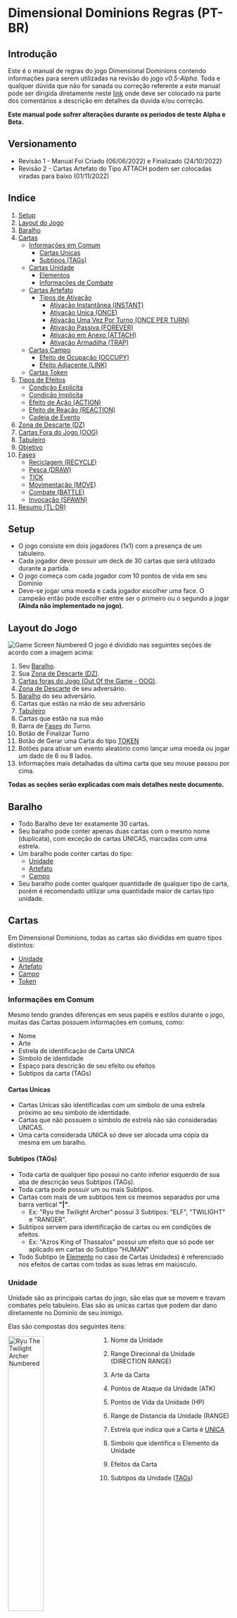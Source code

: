 # Dimensional Dominions Regras (PT-BR)

## Introdução

Este é o manual de regras do jogo Dimensional Dominions contendo informações para serem utilizadas na revisão do jogo _v0.5-Alpha_. Toda e qualquer dúvida que não for sanada ou correção referente a este manual pode ser dirigida diretamente neste
[link](https://github.com/dreamblader/dominion-simulator/issues/new?labels=documentation&title=Duvidas/Correções+Regras+PT-BR&assignees=dreamblader)
onde deve ser colocado na parte dos comentários a descrição em detalhes da duvida e/ou correção.

**Este manual pode sofrer alterações durante os periodos de teste Alpha e Beta.**

## Versionamento

- Revisão 1 - Manual Foi Criado (06/06/2022) e Finalizado (24/10/2022)
- Revisão 2 - Cartas Artefato do Tipo ATTACH podem ser colocadas viradas para baixo (01/11/2022)

## Indice

1. [Setup](#setup)
2. [Layout do Jogo](#layout-do-jogo)
3. [Baralho](#baralho)
4. [Cartas](#cartas)
   - [Informações em Comum](#informações-em-comum)
     - [Cartas Unicas](#cartas-unicas)
     - [Subtipos (TAGs)](#subtipos-tags)
   - [Cartas Unidade](#unidade)
     - [Elementos](#elementos)
     - [Informações de Combate](#informações-de-combate)
   - [Cartas Artefato](#artefato)
     - [Tipos de Ativação](#tipos-de-ativação)
       - [Ativação Instantânea (INSTANT)](#ativação-instantânea-instant)
       - [Ativação Unica (ONCE)](#ativação-unica-once)
       - [Ativação Uma Vez Por Turno (ONCE PER TURN)](#ativação-uma-vez-por-turno-once-per-turn)
       - [Ativação Passiva (FOREVER)](#ativação-passiva-forever)
       - [Ativação em Anexo (ATTACH)](#ativação-em-anexo-attach)
       - [Ativação Armadilha (TRAP)](#ativação-armadilha-trap)
   - [Cartas Campo](#campo)
     - [Efeito de Ocupação (OCCUPY)](#efeito-de-ocupação-occupy)
     - [Efeito Adjacente (LINK)](#efeito-adjacente-link)
   - [Cartas Token](#token)
5. [Tipos de Efeitos](#tipos-de-efeitos)
   - [Condição Explicita](#condição-explicita)
   - [Condição Implicita](#condição-implicita)
   - [Efeito de Ação (ACTION)](#efeito-de-ação-action)
   - [Efeito de Reação (REACTION)](#efeito-de-reação-reaction)
   - [Cadeia de Evento](#cadeia-de-evento)
6. [Zona de Descarte (DZ)](#zona-de-descarte-dz)
7. [Cartas Fora do Jogo (OOG)](#cartas-fora-do-jogo-oog)
8. [Tabuleiro](#tabuleiro)
9. [Objetivo](#objetivo)
10. [Fases](#fases)
    - [Reciclagem (RECYCLE)](#reciclagem-recycle)
    - [Pesca (DRAW)](#pesca-draw)
    - [TICK](#tick)
    - [Movimentação (MOVE)](#movimentação-move)
    - [Combate (BATTLE)](#combate-battle)
    - [Invocação (SPAWN)](#invocação-spawn)
11. [Resumo (TL;DR)](#resumo-tldr)

## Setup

- O jogo consiste em dois jogadores (1x1) com a presença de um tabuleiro.
- Cada jogador deve possuir um deck de 30 cartas que será utilizado durante a partida.
- O jogo começa com cada jogador com 10 pontos de vida em seu Dominio
- Deve-se jogar uma moeda e cada jogador escolher uma face. O campeão então pode escolher entre ser o primeiro ou o segundo a jogar **(Ainda não implementado no jogo)**.

## Layout do Jogo

![Game Screen Numbered](../rules/assets/your_screen_numbered.png "Tela do Jogo")
O jogo é dividido nas seguintes seções de acordo com a imagem acima:

1. Seu [Baralho](#baralho).
2. Sua [Zona de Descarte (DZ)](#zona-de-descarte-dz).
3. [Cartas foras do Jogo (Out Of the Game - OOG)](#cartas-fora-do-jogo-oog).
4. [Zona de Descarte](#zona-de-descarte-dz) de seu adversário.
5. [Baralho](#baralho) do seu adversário.
6. Cartas que estão na mão de seu adversário
7. [Tabuleiro](#tabuleiro)
8. Cartas que estão na sua mão
9. Barra de [Fases](#fases) do Turno.
10. Botão de Finalizar Turno
11. Botão de Gerar uma Carta do tipo [TOKEN](#token)
12. Botões para ativar um evento aleatório como lançar uma moeda ou jogar um dado de 6 ou 8 lados.
13. Informações mais detalhadas da ultima carta que seu mouse passou por cima.

**Todas as seções serão explicadas com mais detalhes neste documento.**

## Baralho

- Todo Baralho deve ter exatamente 30 cartas.
- Seu baralho pode conter apenas duas cartas com o mesmo nome (duplicata), com exceção de cartas ÚNICAS, marcadas com uma estrela.
- Um baralho pode conter cartas do tipo:
  - [Unidade](#unidade)
  - [Artefato](#artefato)
  - [Campo](#campo)
- Seu baralho pode conter qualquer quantidade de qualquer tipo de carta, porém é recomendado utilizar uma quantidade maior de cartas tipo unidade.

## Cartas

Em Dimensional Dominions, todas as cartas são divididas em quatro tipos distintos:

- [Unidade](#unidade)
- [Artefato](#artefato)
- [Campo](#campo)
- [Token](#token)

### **Informações em Comum**

Mesmo tendo grandes diferenças em seus papéis e estilos durante o jogo, muitas das Cartas possuem informações em comuns, como:

- Nome
- Arte
- Estrela de identificação de Carta UNICA
- Simbolo de identidade
- Espaço para descrição de seu efeito ou efeitos
- Subtipos da carta (TAGs)

#### **Cartas Unicas**

- Cartas Unicas são identificadas com um simbolo de uma estrela próximo ao seu simbolo de identidade.
- Cartas que não possuem o simbolo de estrela não são consideradas UNICAS.
- Uma carta considerada UNICA só deve ser alocada uma cópia da mesma em um baralho.

#### **Subtipos (TAGs)**

- Toda carta de qualquer tipo possui no canto inferior esquerdo de sua aba de descrição seus Subtipos (TAGs).
- Toda carta pode possuir um ou mais Subtipos.
- Cartas com mais de um subtipos tem os mesmos separados por uma barra vertical **"|"**.
  - Ex: "Ryu the Twilight Archer" possui 3 Subtipos: "ELF", "TWILIGHT" e "RANGER".
- Subtipos servem para identificação de cartas ou em condições de efeitos.
  - Ex: "Azros King of Thassalos" possui um efeito que só pode ser aplicado em cartas do Subtipo "HUMAN"
- Todo Subtipo (e [Elemento](#elementos) no caso de Cartas Unidades) é referenciado nos efeitos de cartas com todas as suas letras em maiúsculo.

### **Unidade**

Unidade são as principais cartas do jogo, são elas que se movem e travam combates pelo tabuleiro. Elas são as unicas cartas que podem dar dano diretamente no Dominio de seu inimigo.

Elas são compostas dos seguintes itens:

<img align="left" width="40%" style="margin-right:2rem" src="../rules/assets/unity_example.png" alt ='Ryu The Twilight Archer Numbered' title = 'Exemplo de Carta Unidade'>

1. Nome da Unidade
2. Range Direcional da Unidade (DIRECTION RANGE)
3. Arte da Carta
4. Pontos de Ataque da Unidade (ATK)
5. Pontos de Vida da Unidade (HP)
6. Range de Distancia da Unidade (RANGE)
7. Estrela que indica que a Carta é [UNICA](#cartas-unicas)
8. Simbolo que identifica o Elemento da Unidade
9. Efeitos da Carta
10. Subtipos da Unidade ([TAGs](#subtipos-tags))

    <br clear="left"/>

#### **Elementos**

Cartas Unidade podem ser divididas nos seguintes elementos:

- Terra (EARTH)
- Agua (WATER)
- Fogo (FIRE)
- Ar (AIR)
- Gelo (ICE)
- Trovão (THUNDER)
- Vazio (VOID)

Essa identificação é feita através do simbolo de identificação na carta em conjunto com sua cor de fundo. Segue uma imagem com um exemplo de carta de cada elemento:

![Unity Elements Examples](../rules/assets/elements_example.png "Unidades e seus Elementos")

Elementos são usados como identificados das cartas Unidades em conjunto com seus Subtipos ([TAGs](#subtipos-tags))

#### **Informações de Combate**

Cartas Unidade são as unicas cartas que possuem informações para iniciar um combate. Sendo elas:

- Pontos de Ataque (ATK)
- Pontos de Vida (HP)
- Range de Distancia (RANGE)
- Range Direcional (DIRECTION RANGE)

Mais informações de como iniciar um [Combate](#combate-battle) em sua seção .

Caso um efeito de carta afete um de seus status (ou de outras cartas) o mesmo pode especificar o item especifico com sua sigla (ATK, HP ou RANGE), ou colocar todas as informações compactadas no seguinte formato: **"ATK/HP/RANGE"** ou **"ATK/HP"** (nesse caso o RANGE é considerado **ZERO**).

Cartas Unidade que não possuem o status de RANGE visivel, seu RANGE é considerado **ZERO**

### **Artefato**

Artefatos são as cartas que causam efeitos no jogo, podendo alterar o rumo da partida ou causar vantagens e ou desvantagens constantes no jogo.

Elas são compostas dos seguintes itens:

<img align="left" width="40%" style="margin-right:2rem" src="../rules/assets/artifact_example.png" alt ='Divine Sword of the Chosen Card Numbered' title = 'Exemplo de Carta Artefato'>

1. Nome do Artefato
2. Arte da Carta
3. [Tipo de Ativação](#tipos-de-ativação) do Artefato
4. Estrela que indica que a Carta é [UNICA](#cartas-unicas)
5. Simbolo que identifica que a carta é um artefato
6. Efeitos da Carta
7. Subtipos do Artefato ([TAGs](#subtipos-tags))

   <br clear="left"/>

#### **Tipos de Ativação**

Toda carta Artefato possui um tipo de ativação. Cada tipo é unico e possui suas próprias regras de utilização.

Toda carta Artefato possui apenas um dos seguintes tipos de ativação:

- [Ativação Instantânea (INSTANT)](#ativação-instantânea-instant)
- [Ativação Unica (ONCE)](#ativação-unica-once)
- [Ativação Uma Vez Por Turno (ONCE PER TURN)](#ativação-uma-vez-por-turno-once-per-turn)
- [Ativação Passiva (FOREVER)](#ativação-passiva-forever)
- [Ativação em Anexo (ATTACH)](#ativação-em-anexo-attach)
- [Ativação Armadilha (TRAP)](#ativação-armadilha-trap)

##### **Ativação Instantânea (INSTANT)**

<img align="left" width="40%" style="margin-right:2rem" src="../rules/assets/instant_activation_example.png" alt ='Duel Invitation' title = 'Exemplo de Carta Artefato do Tipo INSTANT'>

- Artefatos do tipo **INSTANT** são considerados cartas instantâneas e podem ser ativadas a QUALQUER MOMENTO DA PARTIDA desde que a condição do efeito da mesma esteja apto para ser ativado.
  - _Exemplo da Imagem: A carta "Duel Invitation" por mais que seja do tipo **INSTANT** possui tipo de efeito de AÇÃO ([ACTION](#efeito-de-ação-action)), ou seja, nesse caso a carta somente pode ser ativada durante o turno do jogador dono da mesma._
- Ao ativa um Artefato **INSTANT** o jogador deve colocar o mesmo VIRADO PARA CIMA em qualquer espaço do campo (sendo vago ou não) e declarar seu efeito.
  - O efeito sera aplicado ou ["contra-atacado"](#efeito-de-reação-reaction) com outra ativação
- Uma vez que o efeito da carta seja aplicado ou negado a carta é mandada instantaneamente para sua zona de descarte ([DZ](#zona-de-descarte-dz))
- O Jogador pode ativar qualquer quantidade de Artefatos do tipo **INSTANT** de sua mão já que sua ativação não é contabilizada como um [SPAWN](#invocação-spawn) de Artefato durante seu turno.
  - Esse é o unico tipo de artefato que burla a contagem de [SPAWN](#invocação-spawn).
  - Esse é o unico tipo de artefato que não pode se alocado com sua face virada para baixo no Tabuleiro.

<br clear="left"/>

##### **Ativação Unica (ONCE)**

<img align="left" width="40%" style="margin-right:2rem" src="../rules/assets/once_activation_example.png" alt ='Book of Forbidden Spells' title = 'Exemplo de Carta Artefato do Tipo ONCE'>

- Artefatos do tipo **ONCE** devem ser colocados em um espaço vago (ou ocupado por um Campo [[FIELD](#campo)] ) durante o turno de [SPAWN](#invocação-spawn) virado para baixo (dormente) ou para acima (ativo).
- Artefatos do tipo **ONCE** contam como 1 [SPAWN](#invocação-spawn) de artefato.
- Uma vez dormente (virada para baixo) a carta pode ser ativada a qualquer momento da partida desde que a condição do efeito da mesma esteja apto para ser ativado.
- Uma vez que o efeito da carta seja aplicado ou negado a carta é mandada instantaneamente para sua zona de descarte ([DZ](#zona-de-descarte-dz))
- Pelo seu nome e ativação, um artefato tipo **ONCE** é uma espécie de artefato **INSTANT** que deve ser invocado corretamente e não é exceção na contagem de invocação.

<br clear="left"/>

##### **Ativação Uma Vez Por Turno (ONCE PER TURN)**

<img align="left" width="40%" style="margin-right:2rem" src="../rules/assets/opt_activation_example.png" alt ='Mark of War' title = 'Exemplo de Carta Artefato do Tipo ONCE PER TURN'>

- Artefatos do tipo **ONCE PER TURN** devem ser colocados em um espaço vago (ou ocupado por um Campo [[FIELD](#campo)] ) durante o turno de [SPAWN](#invocação-spawn) virado para baixo (dormente) ou para acima (ativo).
- Artefatos do tipo **ONCE PER TURN** contam como 1 [SPAWN](#invocação-spawn) de artefato.
- Uma vez dormente (virada para baixo) a carta pode ser ativada a qualquer momento da partida desde que a condição do efeito da mesma esteja apto para ser ativado.
- Uma vez ativado seu efeito a carta recebe um [TICK](#tick) de Cooldown (1 turno) que somente sera retirado no turno de [TICK](#tick) do jogador dono da carta.
- Uma vez ativado o artefato permanece virado para cima no campo e pode ser reativado a qualquer momento desde que:
  - Sua condição de efeito esteja apta para ativar
  - A carta não possua nenhum [TICK](#tick) de COOLDOWN
- Artefatos **ONCE PER TURN** só saem de campo se removidos por outro efeito ou destruidos através de um combate ([BATTLE](#combate-battle))

<br clear="left"/>

##### **Ativação Passiva (FOREVER)**

<img align="left" width="40%" style="margin-right:2rem" src="../rules/assets/forever_activation_example.png" alt ='Sealed Gate' title = 'Exemplo de Carta Artefato do Tipo FOREVER'>

- Artefatos do tipo **FOREVER** devem ser colocados em um espaço vago (ou ocupado por um Campo [[FIELD](#campo)] ) durante o turno de [SPAWN](#invocação-spawn) virado para baixo (dormente) ou para acima (ativo).
- Artefatos do tipo **FOREVER** contam como 1 [SPAWN](#invocação-spawn) de artefato.
- Uma vez dormente (virada para baixo) a carta pode ser ativada a qualquer momento da partida desde que a condição do efeito da mesma esteja apto para ser ativado.
- Uma vez ativado o efeito de um artefato do tipo **FOREVER** a carta permanece virada para cima e o efeito passa se tornar passivo no campo, ou seja, enquanto a carta permanecer no campo seu efeito é uma ocorrencia obrigatória do jogo.
- Artefatos **FOREVER** só saem de campo se removidos por outro efeito ou destruidos através de um combate ([BATTLE](#combate-battle))

<br clear="left"/>

##### **Ativação em Anexo (ATTACH)**

<img align="left" width="40%" style="margin-right:2rem" src="../rules/assets/attach_activation_example.png" alt ='White Flag of Surrender' title = 'Exemplo de Carta Artefato do Tipo ATTACH'>

- Artefatos do tipo **ATTACH** devem ser colocados em anexo a uma outra carta durante o turno de [SPAWN](#invocação-spawn) já ativados (virado para cima) ou virado para baixo (dormente).
- Artefatos do tipo **ATTACH** contam como 1 [SPAWN](#invocação-spawn) de artefato.
- Artefatos do tipo **ATTACH** pode ser invocado em anexo a qualquer carta desde que a mesma satisfaça sua condição de efeito.
- Artefatos do tipo **ATTACH** não precisam respeitar a [regra de invocação base ou ponte](#invocação-spawn) se forem colocados virado para cima, caso o contrario devem respeita-la.
- Uma vez ativado um artefato do tipo **ATTACH** virado para baixo o mesmo deve ser anexado a uma carta imediatamente.
- Uma vez anexado o artefato se move junto com a sua carta principal (caso a mesma possa ser movida).
- Uma vez anexado o artefato é destruido junto de sua carta principal.
- O artefato permanece ativo desde sua invocação.
- Artefatos do tipo **ATTACH** só podem ser re-anexados a outra carta por efeitos externos ou do mesmo.
- Artefatos do tipo **ATTACH** não podem ser alvo de um combate. Carta inimigas só podem declarar um ataque a carta principal

<br clear="left"/>

##### **Ativação Armadilha (TRAP)**

<img align="left" width="40%" style="margin-right:2rem" src="../rules/assets/trap_activation_example.png" alt ='Sealed Rune' title = 'Exemplo de Carta Artefato do Tipo TRAP'>

- Artefatos do tipo **TRAP** devem ser colocados em um espaço vago (ou ocupado por um Campo [[FIELD](#campo)] ) durante o turno de [SPAWN](#invocação-spawn) **somente** virado para baixo (dormente).
- Artefatos do tipo **TRAP** contam como 1 [SPAWN](#invocação-spawn) de artefato.
- Artefatos do tipo **TRAP** só podem ser ativos (virados para cima) quando uma Unidade declarar um ataque contra o artefato dormente (virado para baixo).
- Uma vez ativo o artefato ira afetar a criatura atacante com um efeito adverso.
- Assim que o efeito for aplicado a carta deve ser removida para a Zona de Descarte ([DZ](#zona-de-descarte-dz))

<br clear="left"/>

### **Campo**

Cartas Campo são cartas que afetam os espaços fisicos do Tabuleiro com seus efeitos diferenciados.

Elas são compostas dos seguintes itens:

<img align="left" width="40%" style="margin-right:2rem" src="../rules/assets/field_example.png" alt ='Royal Palace Card Numbered' title = 'Exemplo de Carta Campo'>

1. Nome do Campo
2. Arte da Carta
3. Estrela que indica que a Carta é [UNICA](#cartas-unicas)
4. Simbolo que identifica que a carta é um campo
5. Efeito de Ocupação do Campo ([OCCUPY](#efeito-de-ocupação-occupy))
6. Efeito de Carta Adjacente ao Campo ([LINK](#efeito-adjacente-link))
7. Subtipos do Campo ([TAGs](#subtipos-tags))

   <br clear="left"/>

- Cartas Campo são as unicas cartas do jogo que podem ser ocupadas fisicamente por outra carta Unidade ou Artefato naturalmente.
- Qualquer Carta que se adeque a ser Invocada (SPAWN) em um espaço ja ocupado por um Campo pode ser Invocada ocupando o mesmo, isso não é valido para outra Carta do Tipo Campo
  - 2 Campos não podem ocupar o mesmo espaço.
- Cartas Campo são consideradas NEUTRAS, ou seja, se uma carta adversário esteja próxima ao seu campo e o efeito do mesmo a beneficia por sua proximidade, ela recebe o beneficio.
- Cartas Campo possuem dois efeitos distintos chamados de Efeito de Ocupação ([OCCUPY](#efeito-de-ocupação-occupy)) e Efeito Adjacente ([LINK](#efeito-adjacente-link)).

#### **Efeito de Ocupação (OCCUPY)**

- Um efeito de ocupação ocorre somente a carta que esteja posicionada acima da Carta Campo.
- Cartas que ocupam o Campo fisicamente também são sujeitas a efeito adjacente ([LINK](#efeito-adjacente-link))

<p align="center">
<img src="../rules/assets/field_occupy_example.png" alt ='Unity on Top of Field Card' title = 'Exemplo de Carta Ocupando um Campo'>
</p>

- Cartas que ocupam um campo recebem um "F" no canto superior esquerdo de seu retrato
- Passar o mouse sobre o "F" revela o campo que a carta esta ocupando na aba de informações ([13](#layout-do-jogo))

_Exemplo da Imagem: A carta "Azros The King of Thassalos" ocupa o Campo "Royal Palace", logo ela pega o efeito de Ocupação e faz com que o Campo aplique +2/+2 para qualquer carta adjacente que seja do elemento terra (EARTH). Como ela também recebe o efeito de Link a prórpia carta recebe +2/+2 por ser do subtipo ROYAL._

#### **Efeito Adjacente (LINK)**

- Um efeito adjacente somente ocorre as cartas que estão em um dos 8 espaços adjacentes a Carta Campo.
- Esse efeito tambem se aplica a Carta que Ocupa o Campo (OCCUPY).

<p align="center">
<img src="../rules/assets/field_link_example.png" alt ='Unity Next to Field Card' title = 'Exemplo de Carta Adjacente a um Campo'>
</p>

_Exemplo da Imagem: A carta "Azros The King of Thassalos" esta adjacente ao canto superior esquerdo do Campo "Royal Palace", logo ela recebe o efeito de Link recebendo +2/+2 por ser do subtipo ROYAL. Caso outra carta do Subtipo ROYAL do Elemento terra (EARTH) ocupasse o Campo, "Azros" não ganharia +4/+4 pelo efeito de LINK, já que o mesmo especifica que o efeito em si não se acumula com o do OCCUPY._

### **Token**

<img align="left" width="40%" style="margin-right:2rem" src="../rules/assets/token_example.png" alt ='Generic Unit Token Card' title = 'Exemplo de Carta Token'>

Cartas do Tipo Token podem ser variantes dos três tipos citados:

- Unidade
- Artefato
- Campo

Cartas Token são podem ser geradas a partir de outra Carta.

Cartas que geram Tokens são chamadas de Cartas Geradoras ou Cartas Pai.

Cartas do tipo Token só podem ser geradas no Tabuleiro e não podem ser colocadas no Baralho ou na Mão do jogador. Caso algum efeito faça o Token ser movido para outro local fora do Tabuleiro (Baralho, Mão e etc) o Token é removido do Jogo.

Cartas Geradoras devem especificar o Tipo, Subtipo, Informações de Combate e qualquer outra informação da carta Token. Ex: "Army of Thassalos" especifica que vai criar uma carta do Subtipo SOLDIER com 1 de ATK e 1 de HP do Elemento Terra.

Caso a carta Geradora não especifique uma informação de seu Token é assumido que o Token herda essa informação do Pai. Ex: Um SOLDIER Token criado por "Army of Thassalos" aponta para a mesma direção (DIRECTION RANGE) que sua carta geradora.

<br clear="left"/>

## Tipos de Efeitos

Toda carta possui uma seção somente para descrição do seu efeito.

Toda descrição de efeito é formatada da seguinte maneira:

> **[CONDIÇÃO IMPLICITA:](#condição-implicita)**
>
> **[CONDIÇÃO EXPLICITA:](#condição-explicita)**
>
> **TIPO DE EFEITO [ACTION](#efeito-de-ação-action) OU [REACTION](#efeito-de-reação-reaction):**
>
> Efeito que deve ser aplicado se condição acima for satisfeita

Toda condição deve se encontrar em **negrito** e pode especificar uma condição explicita, implicita ou um conjunto de ambas.

Logo abaixo deve se encontrar o tipo de efeito. **Caso o Tipo de efeito não for especificado, é considerado que a carta possua os 2 tipos [ACTION](#efeito-de-ação-action) e [REACTION](#efeito-de-reação-reaction) de efeito**

### **Condição Explicita**

- Condição que descreve explicitamente o que deve acontecer durante a partida para o efeito poder ser aplicado
- Geralmente começa com **IF**
- _Ex: A Carta "Divine Sword of the Chosen" possui a seguinte condição explicita: **IF the attached unity is destroyed:**. Ou seja, se a unidade com esta carta anexada for destruida, o efeito abaixo desta condição deve ser aplicado._
- Efeitos de condições explicitas são considerados **OBRIGATÓRIOS** e devem ser resolvidos assim que a condição for satisfeita.

### **Condição Implicita**

- Condição que descreve uma fase do turno em que o efeito pode ser aplicado, ou o [tipo de efeito](#efeito-de-ação-action).
- Ela pode ser descrita como as fases do jogo:
  - [DRAW](#pesca-draw)
  - [TICK](#tick)
  - [MOVE](#movimentação-move)
  - [BATTLE](#combate-battle)
  - [SPAWN](#invocação-spawn)
- O efeito com uma fase do jogo descrita só pode ser ativado durante o periodo da mesma descrita pela carta.
  - Isso se aplica na fase do dono da carta ou de seu adversário, a não ser que a carta especifique o [tipo de efeito](#efeito-de-ação-action).
- Efeitos de condições implicitas são **OPCIONAIS** com exceção dos efeitos de turno [**TICK**](#tick) que devem ocorrer toda fase de [TICK](#tick) para todas as cartas **somente pertencentes ao dono do turno**.

### **Efeito de Ação (ACTION)**

O efeito de Ação (ACTION) é considerado um **tipo de efeito** que:

- Pode ser somente aplicado durante o turno do dono da carta com o efeito
- Esse tipo de efeito só pode ser aplicado para iniciar uma cadeia de eventos, ou seja, não pode ser usado como uma resposta a outro efeito.
- Uma vez usado o efeito é iniciado uma cadeia de evento.

### **Efeito de Reação (REACTION)**

O efeito de Reação (REACTION) é considerado um **tipo de efeito** que:

- Pode ser somente aplicado em resposta a uma AÇÃO como mover, batalhar, invocar ou até mesmo um efeito de tipo ACTION
- Esse tipo de efeito só pode ser aplicado durante uma cadeia de eventos.
- Uma Reação pode ser usada em resposta a uma Ação do próprio usuário desde que o adversário não tenha uma resposta disponivel.

### **Cadeia de Evento**

Toda ação de efeitos tipo [ACTION](#efeito-de-ação-action) ou ações durante o turno cria uma cadeia de evento. Uma vez criada a cadeia pode ser respondida por efeitos do tipo [REACTION](#efeito-de-reação-reaction). Essas reações podem ser respondidas com mais efeitos do tipo [REACTION](#efeito-de-reação-reaction) criando uma pilha de efeitos que só é resolvida assim que não há mais resposta dos dois lados do jogo.

Uma vez criado uma ação o adversário tem a prioridade de responder com uma reação, caso não for possivel, o próprio usuário que iniciou a ação pode responder a si mesmo.

Uma vez respondida uma ação ou reação a prioridade da próxima resposta troca para o jogador que não respondeu o ultimo evento.

Uma vez que não há respostas de ambos os jogadores, todos os eventos são resolvidos da ultima resposta até chegar na ação iniciadora da cadeia.

Uma vez que a cadeia de evento se acabou, o jogador dono do turno pode então fazer outra ação.

É considerado uma ação os seguintes gestos:

- Pescar uma ou varias Cartas
  - Efeitos de pescar multiplas cartas de uma vez é considerado UMA unica ação (isso conta com a pesca de inicio de turno ([DRAW](#pesca-draw)))
- Mover uma carta no Tabuleiro
  - Cartas que se movem mais de um espaço ainda contam como uma ação de movimento
  - Cartas que podem ser movidas 2 ou mais vezes SEPARADAMENTE no mesmo turno contam como uma nova ação toda a vez que o usuario escolha mover a carta novamente.
- Batalhar contra uma carta no Tabuleiro
  - Cartas que podem declarar Batalhas multiplas vezes, cada declaração é considerada como uma ação nova.
- Ativar um efeito do tipo [**ACTION**](#efeito-de-ação-action) ou efeito sem um tipo (que é considerado um efeito hibrido)
- Invocar uma Carta

## Zona de Descarte (DZ)

- Todas as cartas destruidas ou descartadas durante o jogo devem ser colocadas na sua Zona de Descarte (DZ).
- Todas as cartas no DZ são de conhecimento publico dos jogadores.
  - Qualquer jogador pode verificar quais e quantas cartas se encontram em seu DZ ou no DZ de seu adversário.
- Cartas que por algum efeito externo trocaram de controle para seu adversário ou vice-versa quando destruidas são alocadas no DZ de seu jogador original.

## Cartas fora do Jogo (OOG)

- Toda as cartas que por algum efeito próprio ou externo forem removidas completamente do jogo devem ser colocadas neste espaço.
- Todas as cartas alocadas no OOG são de conhecimento publico.
- Cartas no OGG possuem uma borda colorida que sinaliza seu jogador original.
  - Vermelho: Adversário
  - Azul: Sua
- Uma vez que a carta é alocada neste espaço ela esta completamente **FORA DO JOGO**. Nenhum efeito pode ou deve afeta-la, nenhum efeito pode ou deve move-la desse espaço.
  - Existe um botão para realocar a carta do OOG no DZ em caso de missclick.

## Tabuleiro

O Tabuleiro é composto da seguinte maneira:

![Board](../rules/assets/board.png "Tabuleiro do Jogo")

Dominio é o ponto principal de cada jogador, ele não deve ser preenchido com nenhuma carta e ele diz o numero de pontos de vida restantes do jogador.

Todo jogador começa no Dominio de cor azul e seu adversário no vermelho.

Fisicamente cada jogador ficaria em um lado oposto da mesa onde cada um ficaria de frente para um Far-End diferente, fazendo com que as cartas de seu adversário fiquem de cabeça para baixo em sua perspectiva. Isto é feito automaticamente na versão digital.

Por este motivo é relativo chamar um Far-End ou Main-End de Norte ou Sul, pois o Far-End Norte na sua perspectiva seria o Far-End Sul na perspectiva do jogador adversário.

## Objetivo

O jogador que reduzir a vida do Dominio de seu adverário a **ZERO** é considerado o vencedor.

O jogador pode declarar um ataque contra o Dominio de seu adversário se:

- Possuir uma carta do tipo unidade nas zonas adjacentes do Dominio de seu adversário (zonas coloridas).
- Cartas unidades com ataque a distancia não podem atacar o dominio a distancia, elas tambem devem respeitar a regra acima.
- Cartas unidades que se encontra na zona adjacente podem atacar o Dominio mesmo que seu campo direcional não aponte para a localização fisica do Dominio.

Uma vez declarado o ataque os pontos de vida do Dominio serão reduzidos pelo tanto de ataque da carta que o declarou.

Se o jogador estiver sem recursos para continuar o jogo (sem cartas no tabuleiro, sem cartas no baralho, sem cartas na mão) ele é declarado derrotado automaticamente.

Caso o jogo entre num empasse em que ambos os jogadores não conseguem sair do estado atual (cartas não conseguem se mover, atacar e ser invocadas no tabuleiro). O jogo é considerado um **EMPATE**.

## Fases

O jogo é dividido em 6 fases. Sendo 5 fases recorrentes durante toda a partida e uma que só ocorre concorrentemente no primeiro turno do jogo.

Toda vez que o jogador termina seu turno seu adversário deve percorrer as mesmas fases até o final do seu turno.

As fases **DEVEM SER PERCORRIDAS EM ORDEM**. Se um usuário decidir batalhar com uma de suas cartas ele não pode mais mover outras cartas que não foram movidas neste turno, pois ele pulou essa fase quando decidiu declarar um ataque.

As fases em um turno são corridas na seguinte ordem:

0. RECYCLE
1. DRAW
2. TICK
3. MOVE
4. BATTLE
5. SPAWN

### **Reciclagem (RECYCLE)**

- **Esta fase somente ocorre no primeiro turno do primeiro jogador**
- Ela ocorre concorrentemente entre os dois jogadores
- Ambos jogadores pescam até ter 4 cartas em mãos
- Os dois jogadores então selecionam de 0 a 4 cartas de suas mãos para serem descartadas para o [DZ](#zona-de-descarte-dz).
- Quando os dois jogadores confirmarem o fim desta fase o jogo inicia normalmente **PULANDO** a fase de [DRAW](#pesca-draw) do primeiro jogador.
- Essa fase é uma especie de mulligan que beneficia o jogador que inicia no segundo turno da partida.

### **Pesca (Draw)**

- Esta fase ocorre inicio de cada turno, com exceção do primeiro turno do jogo (ver [RECYCLE](#reciclagem-recycle))
- Nesta fase o jogador dono do turno deve pescar até ter 4 cartas em suas mãos.
  - Se o jogador possui 4 cartas ou mais, ele não deve pescar nenhuma carta e pula esta fase
  - Se o jogador não possuir cartas suficientes em seu baralho para chegar ao limite de 4 cartas em mãos, o mesmo deve pescar todas as cartas do baralho.
  - Se não houver mais cartas para pescar, esta fase é pulada.

### **TICK**

- TICK é uma fase que ocorre obrigatoriamente para o dono do turno após a fase de DRAW. Durante a mesma todo efeito que possui um tempo limite de turnos é aplicado e seu contador diminuido por 1.
  - Por exemplo: O dono do turno possui uma carta com uma aflição de efeito de veneno (**POISON**) por 3 turnos, ou como descrito na cartas: 3 TICKS. Durante a fase de TICK a carta do mesmo recebe 1 de dano (efeito que ocorre pelo **POISON**) e os 3 TICKS do efeito caem para 2. Sendo assim, nos próximos 2 Turnos **DESTE JOGADOR** esse efeito sera aplicado e depois sera retirado da carta.
- O nome desta fase vem do som de tick de um relógio

Observações:

- Todo efeito de carta que possui uma [Condição Implicita](#condição-implicita) do tipo **TICK** é aplicado durante esta fase obrigatoriamente.
- São aplicados somente efeitos do tipo **TICK** para o **DONO DO TURNO**, ou seja, se o outro jogador possuir efeitos que são ativados durante o **TICK**, eles só serão ativados durante o turno do mesmo.
- Exitem efeitos de tipo **TICK** que não possui uma condição de turnos para serem finalizados, sendo assim, o efeito é aplicado e nenhum contador é diminuido por 1 e o efeito sera aplicado em todos os turnos da partida enquanto a carta se manter ativa no tabuleiro. Esses efeitos são chamados de **Efeitos de TICK Eternos** ou **TICK Inderteminado**.

### **Movimentação (MOVE)**

- Esta fase ocorre obrigatoriamente após todas as aplicações de efeitos do turno de TICK.
- Nesta fase o **DONO DO TURNO** pode escolher todas as cartas do tipo [unidade](#unidade) no [Tabuleiro](#tabuleiro) e mover 1 espaço para **qualquer direção** (com exceção de cartas que possuem sua direção de movimento limitadas por um efeito).
- Algumas cartas podem mover mais de 1 espaço, porém isto deve estar explicito no efeito da carta. Se não houver algum efeito que se aplique o movimento da unidade, por padrão ela se move apenas 1 espaço.
- Uma vez movida a unidade, a mesma só podera ser movida novamente na próxima fase de **MOVE** de seu próximo turno
- Todo efeito de [Condição Implicita](#condição-implicita) do tipo **MOVE** só pode ser usado durante esta fase.

### **Combate (BATTLE)**

- Esta fase ocorre obrigatoriamente após todas as unidades no campo moverem de MOVE.
- Nesta fase o **DONO DO TURNO** pode escolher todas as cartas do tipo [unidade](#unidade) no [Tabuleiro](#tabuleiro) e declarar uma ataque a outra carta adversária de qualquer tipo (até cartas viradas para baixo).
- Para poder declarar um ataque sua carta do tipo [unidade](#unidade) deve estar no alcance e na direção correta da carta alvo.
- Toda carta possui alcance (RANGE) 0. Ou seja, a mesma só pode atacar cartas adjacentes a ela.
  - Algumas unidades possuem uma especificação numeral de RANGE em seus status. Esse numéro é o alcance da carta em sua direção tomando como base que o RANGE 0 é estar adjacente a carta.
- Toda carta do tipo [unidade](#unidade) possui em volta de sua arte setas cardinais que indicam seu alcance direcional (DIRECTION RANGE). Para a mesma poder escolher um alvo, o mesmo deve estar em seu RANGE designado e ao mesmo tempo deve estar na direção onde suas setas em vermelho apontar.
  - Segue abaixo um exemplo ilustrativo de algumas cartas e quais são seus espaços corretos para declaração de um alvo de acordo com seu alcance e direção.
    ![Combat Range Examples](../rules/assets/combat_example.png "Exemplos de Tipos de Alcance")
- Uma vez a unidade ter declarado um ataque, a mesma só podera declarar outro ataque novamente na próxima fase de **BATTLE** de seu próximo turno.
- Todo efeito de [Condição Implicita](#condição-implicita) do tipo **BATTLE** só pode ser usado durante esta fase.

### **Invocação (SPAWN)**

- Esta fase ocorre obrigatoriamente após todos os combates serem finalizados na fase anterior.
- Durante a fase de SPAWN o **DONO DO TURNO** pode colocar no [tabuleiro](#tabuleiro) 1 carta de cada tipo, sendo eles:
  [Unidade](#unidade), [Artefato](#artefato) e [Campo](#campo).
  - Cartas do tipo [Token](#token) são geradas a partir de efeito de outras cartas e não contam como uma Invocação.
- O jogador deve colocar a carta a ser invocada em um espaço não ocupado por uma carta.
  - Com exceção de cartas [Campo](#campo) que podem ser ocupadas por qualquer outra carta exceto outro Campo e [Artefatos do tipo Anexo](#ativação-em-anexo-attach) que podem ser colocados em outra carta ativa do tabuleiro.
- O jogador só pode colocar cartas em sua zona de invocação (**SPAWN ZONE**) ou através de uma ponte de cartas que se conecta a sua SPAWN ZONE (este método é chamado de **BRIDGE SPAWNING**).
  - SPAWN ZONE é a area colorida referente ao jogador.
    - Neste simulador todo jogador vê o tabuleiro com a zona azul sendo sua SPAWN ZONE.
  - Exemplo : Na imagem abaixo é possível visualizar quais locais é possivel invocar uma nova carta a partir de cartas que já estão colocadas no campo.
    ![Spawn Example](../rules/assets/spawn_example.png "Exemplo de Possiveis Áreas de Invocação")
    - PS: Somente é possível fazer uma **BRIDGE SPAWN** com cartas que pertencem a você.
      Cartas do seu adversário que podem ter mudado de dono por um efeito não contam neste quesito.
    - É possivel bloquear o adversário de invocar qualquer carta se todos os espaços de sua **SPAWN ZONE** estiver ocupados por cartas não pertencentes a ele.
- Cartas com a [Condição Implicita](#condição-implicita) do tipo SPAWN tem seus efeitos ativados instantaneamente no momento que as mesmas forem invocadas.
- Algumas cartas possuem uma Condição chamada **SUPER SPAWN**, neste caso a carta só pode ser invocada por um efeito externo de outra carta.
  - SUPER SPAWN não conta como uma Invocação, logo é possível Invocar outra carta do mesmo tipo.
  - Algumas cartas possuem SUPER SPAWN e NORMAL SPAWN, logo é possivel escolher se a carta sera invocada normalmente ou por outro efeito, e o efeito da mesma ocorrera dependente do tipo de invocação usada.
    - Por exemplo: A carta "Dragon of Thassalos" pode ser invocada através de SUPER SPAWN e caso for invocada desta maneira a mesma aplica 3 de Dano e BURN (2 Ticks) para todas as cartas da fileira onde foi invocada. Caso "Dragon of Thassalos" for invocado normalmente, ele também aplica o seu efeito de SUPER SPAWN, porém ele só pode continuar no campo se em todo TICK for sacrificado uma carta do subtipo HUMAN de sua mão ou tabuleiro.
  - Cartas que possuem SUPER SPAWN mas não possuem a condição NORMAL SPAWN em sua descrição de efeito, só podem ser invocadas via SUPER SPAWN.
    - Por exemplo: A carta "Sealed Exodus Guardian" só pode ser invocada através de SUPER SPAWN utilizando o efeito Artefato "Sealed Rune". Qualquer outro método não pode alocar essa carta no tabuleiro

## **Resumo (TL;DR)**

- Resumo da partida:
  1. 2 jogadores 30 cartas cada
  2. Jogadores jogam "pedra, papel e tesoura"
  3. O jogador vencedor escolhe se vai jogar primeiro ou em segundo
  4. Os dois jogadores entra no turno de [RECYCLE](#reciclagem-recycle)
  5. O primeiro jogador só pode Invocar cartas [SPAWN](#invocação-spawn)
  6. O segundo jogador pesca ([DRAW](#pesca-draw)) caso tenha reciclado cartas. E só pode Invocar cartas [SPAWN](#invocação-spawn).
  7. O primeiro jogador inicia seu turno normalmente e segue a ordem para utilizar as cartas que invocou no turno passado. Ele segue a ordem:
  - [DRAW](#pesca-draw)
  - [TICK](#tick)
  - [MOVE](#movimentação-move)
  - [BATTLE](#combate-battle)
  - [SPAWN](#invocação-spawn)
  8. O segundo jogador inicia seu turno normalmente e segue a ordem para utilizar as cartas que invocou no turno passado. Seguindo a mesma ordem acima.
  9. O jogo se mantem repetindo os passos 7 e 8 até que um jogador declare derrota tendo seus pontos de vida zerado ou verificando que não há mais como recuperar a partida.
